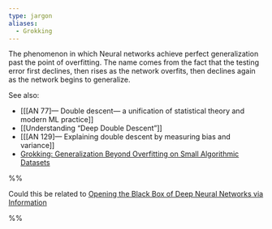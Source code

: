 ```yaml
---
type: jargon
aliases: 
  - Grokking
---
```


The phenomenon in which Neural networks achieve perfect generalization past the point of overfitting. The name comes from the fact that the testing error first declines, then rises as the network overfits, then declines again as the network begins to generalize. 

See also:
- [[[AN 77]— Double descent— a unification of statistical theory and modern ML practice]]
- [[Understanding “Deep Double Descent”]]
- [[[AN 129]— Explaining double descent by measuring bias and variance]]
- [Grokking: Generalization Beyond Overfitting on Small Algorithmic Datasets](https://arxiv.org/abs/2201.02177)

%%

Could this be related to [Opening the Black Box of Deep Neural Networks via Information](https://arxiv.org/abs/1703.00810)

%%